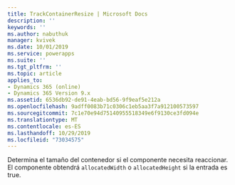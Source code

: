 ```yaml
---
title: TrackContainerResize | Microsoft Docs
description: ''
keywords: ''
ms.author: nabuthuk
manager: kvivek
ms.date: 10/01/2019
ms.service: powerapps
ms.suite: ''
ms.tgt_pltfrm: ''
ms.topic: article
applies_to:
- Dynamics 365 (online)
- Dynamics 365 Version 9.x
ms.assetid: 6536db92-de91-4eab-bd56-9f9eaf5e212a
ms.openlocfilehash: 9adff0083b71c0306c1eb5aa3f7a912100573597
ms.sourcegitcommit: 7c1e70e94d75140955518349e6f9130ce3fd094e
ms.translationtype: MT
ms.contentlocale: es-ES
ms.lasthandoff: 10/29/2019
ms.locfileid: "73034575"
---
```

Determina el tamaño del contenedor si el componente necesita reaccionar. El componente obtendrá `allocatedWidth` o `allocatedHeight` si la entrada es true.
